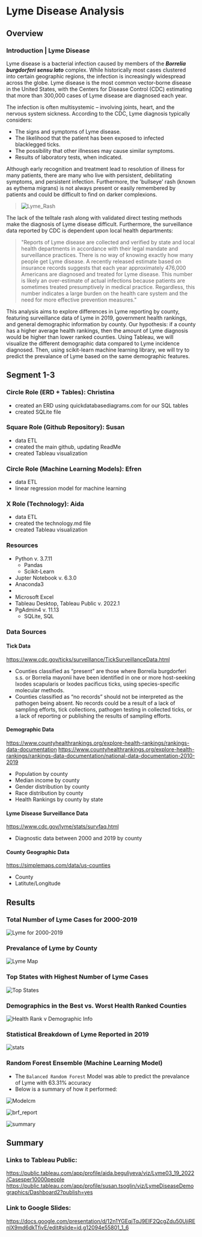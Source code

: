 # Lyme Disease Analysis

## Overview

### Introduction | Lyme Disease 

Lyme disease is a bacterial infection caused by members of the ***Borrelia burgdorferi sensu lato*** complex.  While historically most cases clustered into certain geographic regions, the infection is increasingly widespread across the globe.  Lyme disease is the most common vector-borne disease in the United States, with the Centers for Disease Control (CDC) estimating that more than 300,000 cases of Lyme disease are diagnosed each year.  

The infection is often multisystemic – involving joints, heart, and the nervous system sickness. According to the CDC, Lyme diagnosis typically considers: 
- The signs and symptoms of Lyme disease.
- The likelihood that the patient has been exposed to infected blacklegged ticks.
- The possibility that other illnesses may cause similar symptoms.
- Results of laboratory tests, when indicated.

Although early recognition and treatment lead to resolution of illness for many patients, there are many who live with persistent, debilitating symptoms, and persistent infection.  Furthermore, the 'bullseye' rash (known as eythema migrans) is not always present or easily remembered by patients and could be difficult to find on darker complexions.  

> ![Lyme_Rash](Images/bullseye.png)

The lack of the telltale rash along with validated direct testing methods make the diagnosis of Lyme disease difficult. Furthermore, the surveillance data reported by CDC is dependent upon local health departments:

>"Reports of Lyme disease are collected and verified by state and local health departments in accordance with their legal mandate and surveillance practices. There is no way of knowing exactly how many people get Lyme disease.  A recently released estimate based on insurance records suggests that each year approximately 476,000 Americans are diagnosed and treated for Lyme disease.  This number is likely an over-estimate of actual infections because patients are sometimes treated presumptively in medical practice. Regardless, this number indicates a large burden on the health care system and the need for more effective prevention measures." 

This analysis aims to explore differences in Lyme reporting by county, featuring surveillance data of Lyme in 2019, government health rankings, and general demographic information by county.  Our hypothesis: if a county has a higher average health rankings, then the amount of Lyme diagnosis would be higher than lower ranked counties. Using Tableau, we will visualize the different demographic data compared to Lyme incidence diagnosed.  Then, using scikit-learn machine learning library, we will try to predict the prevalance of Lyme based on the same demographic features.    

## Segment 1-3
### Circle Role (ERD + Tables): Christina
- created an ERD using quickdatabasediagrams.com for our SQL tables
- created SQLite file

### Square Role (Github Repository): Susan
- data ETL
- created the main github, updating ReadMe
- created Tableau visualization

### Circle Role (Machine Learning Models): Efren
- data ETL
- linear regression model for machine learning

### X Role (Technology): Aida
- data ETL
- created the technology.md file
- created Tableau visualization

### Resources
- Python v. 3.7.11
  - Pandas
  - Scikit-Learn
- Jupter Notebook v. 6.3.0
- Anaconda3 
-   
- Microsoft Excel
- Tableau Desktop, Tableau Public v. 2022.1
- PgAdmin4 v. 11.13
  - SQLite, SQL

### Data Sources
#### Tick Data
https://www.cdc.gov/ticks/surveillance/TickSurveillanceData.html
- Counties classified as “present” are those where Borrelia burgdorferi s.s. or Borrelia mayonii have been identified in one or more host-seeking Ixodes scapularis or Ixodes pacificus ticks, using species-specific molecular methods.
- Counties classified as “no records” should not be interpreted as the pathogen being absent. No records could be a result of a lack of sampling efforts, tick collections, pathogen testing in collected ticks, or a lack of reporting or publishing the results of sampling efforts.

#### Demographic Data
https://www.countyhealthrankings.org/explore-health-rankings/rankings-data-documentation
https://www.countyhealthrankings.org/explore-health-rankings/rankings-data-documentation/national-data-documentation-2010-2019
- Population by county
- Median income by county
- Gender distribution by county
- Race distribution by county
- Health Rankings by county by state

#### Lyme Disease Surveillance Data
https://www.cdc.gov/lyme/stats/survfaq.html
- Diagnostic data between 2000 and 2019 by county

#### County Geographic Data
https://simplemaps.com/data/us-counties
- County
- Latitute/Longitude


## Results

### Total Number of Lyme Cases for 2000-2019

![Lyme for 2000-2019](Images/Lyme_2000-2019.png)

### Prevalance of Lyme by County

![Lyme Map](Images/national_lyme_prevelance.png)

### Top States with Highest Number of Lyme Cases
![Top States](Images/top_states.png)

### Demographics in the Best vs. Worst Health Ranked Counties

![Health Rank v Demographic Info](Images/demographics_health_rank.png)

### Statistical Breakdown of Lyme Reported in 2019

![stats](Images/lyme_stats.png)

### Random Forest Ensemble (Machine Learning Model)
- The `Balanced Random Forest` Model was able to predict the prevalance of Lyme with 63.31% accuracy
- Below is a summary of how it performed:

![Modelcm](Images/brf_cm.png)

![brf_report](Images/brf_summary.png)

![summary](Images/feature_importance.png)


## Summary

### Links to Tableau Public:
https://public.tableau.com/app/profile/aida.beguliyeva/viz/Lyme03_19_2022/Casesper10000people
https://public.tableau.com/app/profile/susan.tsoglin/viz/LymeDiseaseDemographics/Dashboard2?publish=yes

### Link to Google Slides:
https://docs.google.com/presentation/d/12n1YGEqjTqJ9EIF2QcgZdu50UjiREnlX9md6dkTfivE/edit#slide=id.g12094e55801_1_6


